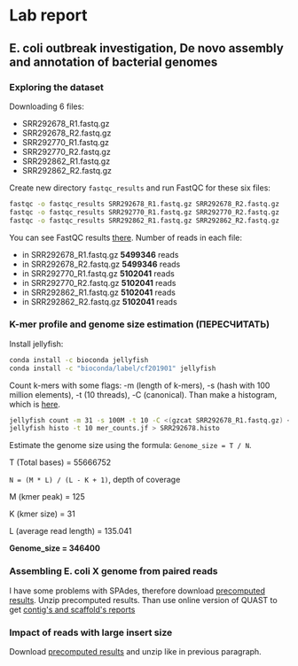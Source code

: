 # Lab report
## E. coli outbreak investigation, De novo assembly and annotation of bacterial genomes

### Exploring the dataset
Downloading 6 files:
- SRR292678_R1.fastq.gz
- SRR292678_R2.fastq.gz
- SRR292770_R1.fastq.gz
- SRR292770_R2.fastq.gz
- SRR292862_R1.fastq.gz
- SRR292862_R2.fastq.gz

Create new directory `fastqc_results` and run FastQC for these six files:
```bash
fastqc -o fastqc_results SRR292678_R1.fastq.gz SRR292678_R2.fastq.gz
fastqc -o fastqc_results SRR292770_R1.fastq.gz SRR292770_R2.fastq.gz
fastqc -o fastqc_results SRR292862_R1.fastq.gz SRR292862_R2.fastq.gz
```
You can see FastQC results [there](https://github.com/rereremin/IB/tree/project3/fastqc_results).
Number of reads in each file:
- in SRR292678_R1.fastq.gz **5499346** reads
- in SRR292678_R2.fastq.gz **5499346** reads
- in SRR292770_R1.fastq.gz **5102041** reads
- in SRR292770_R2.fastq.gz **5102041** reads
- in SRR292862_R1.fastq.gz **5102041** reads
- in SRR292862_R2.fastq.gz **5102041** reads

### K-mer profile and genome size estimation (ПЕРЕСЧИТАТЬ)

Install jellyfish:
```bash
conda install -c bioconda jellyfish
conda install -c "bioconda/label/cf201901" jellyfish
```
Count k-mers with some flags: -m (length of k-mers), -s (hash with 100 million elements), -t (10 threads), -С (canonical). 
Than make a histogram, which is [here](https://github.com/rereremin/IB/tree/project3/kmers).
```bash
jellyfish count -m 31 -s 100M -t 10 -C <(gzcat SRR292678_R1.fastq.gz) <(gzcat SRR292678_R2.fastq.gz)
jellyfish histo -t 10 mer_counts.jf > SRR292678.histo
```
Estimate the genome size using the formula: `Genome_size = T / N`.

T (Total bases) = 55666752

`N = (M * L) / (L - K + 1)`, depth of coverage

M (kmer peak) = 125

K (kmer size) = 31

L (average read length) = 135.041

**Genome_size = 346400**

### Assembling E. coli X genome from paired reads
I have some problems with SPAdes, therefore download [precomputed results](https://disk.yandex.ru/d/4xEI_7gdxzN2D).
Unzip precomputed results.
Than use online version of QUAST to get [contig's and scaffold's reports]()

### Impact of reads with large insert size
Download [precomputed results](https://disk.yandex.ru/d/XHCbTIrvxzN5Y) and unzip like in previous paragraph.

